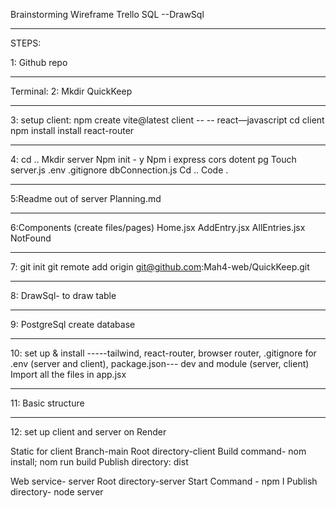 Brainstorming
Wireframe
Trello
SQL --DrawSql

---
STEPS:

1: Github repo

---

Terminal:
2: Mkdir QuickKeep

---

3: setup client:
npm create vite@latest client -- -- react—javascript
cd client
npm install
 install react-router

---

4: cd ..
Mkdir server
Npm init - y
Npm i express cors dotent pg
Touch server.js .env .gitignore dbConnection.js
Cd ..
Code .

---

5:Readme out of server
Planning.md

---

6:Components (create files/pages)
Home.jsx
AddEntry.jsx
AllEntries.jsx
NotFound

---

7: git init
git remote add origin git@github.com:Mah4-web/QuickKeep.git

---

8: DrawSql- to draw table 

---

9: PostgreSql create database

---

10: set up & install -----tailwind, react-router, browser router, .gitignore for .env (server and client), package.json--- dev and module (server, client)
Import all the files in app.jsx

---

11: Basic structure

---

12: set up client and server on Render

Static for client
Branch-main
Root directory-client
Build command- nom install; nom run build
Publish directory: dist

Web service- server
Root directory-server
Start Command - npm I
Publish directory- node server
